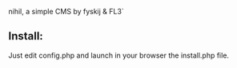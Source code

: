 nihil, a simple CMS by fyskij & FL3`

<h2>Install:</h2>
Just edit config.php and launch in your browser the install.php file.



